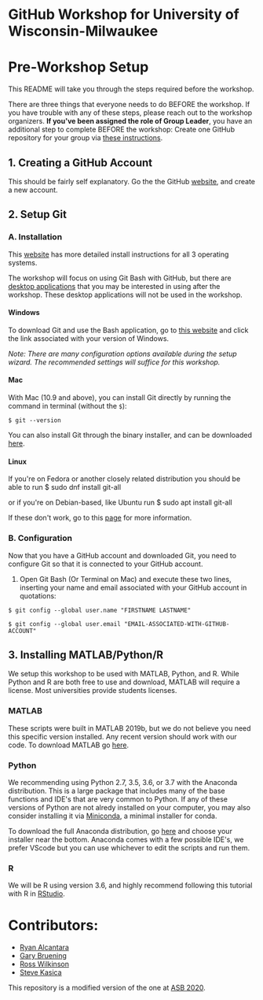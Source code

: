 # GitHub Workshop for University of Wisconsin-Milwaukee

# Pre-Workshop Setup
This README will take you through the steps required before the workshop. 

There are three things that everyone needs to do BEFORE the workshop. If you have trouble with any of these steps,
please reach out to the workshop organizers. **If you've been assigned the role of Group Leader**, you have an additional
step to complete BEFORE the workshop: Create one GitHub repository for your group via 
[these instructions](https://github.com/alcantarar/UWM_GitHub_Workshop/wiki/Group-Leader-Instructions).

## 1. Creating a GitHub Account
This should be fairly self explanatory. Go the the GitHub [website](https://github.com/), and create a new account.

## 2. Setup Git
### A. Installation
This [website](https://git-scm.com/book/en/v2/Getting-Started-Installing-Git) has more detailed install instructions for all 3 operating systems.

The workshop will focus on using Git Bash with GitHub, but there are [desktop applications](https://git-scm.com/downloads/guis) 
that you may be interested in using after the workshop. These desktop applications will not be used in the workshop.

#### Windows
To download Git and use the Bash application, go to [this website](https://git-scm.com/download/win) and click the link associated with your version of Windows.

*Note: There are many configuration options available during the setup wizard. The recommended settings will suffice for 
this workshop.*

#### Mac
With Mac (10.9 and above), you can install Git directly by running the command in terminal (without the `$`):
```
$ git --version
```
You can also install Git through the binary installer, and can be downloaded [here](https://git-scm.com/download/mac).

#### Linux
If you're on Fedora or another closely related distribution you should be able to run
	$ sudo dnf install git-all

or if you're on Debian-based, like Ubuntu run
	$ sudo apt install git-all

If these don't work, go to this [page](https://git-scm.com/download/linux) for more information.

### B. Configuration
Now that you have a GitHub account and downloaded Git, you need to configure Git so that it is connected to your GitHub
account.
1. Open Git Bash (Or Terminal on Mac) and execute these two lines, inserting your name and email associated with your 
GitHub account in quotations:
```
$ git config --global user.name "FIRSTNAME LASTNAME"
```
```
$ git config --global user.email "EMAIL-ASSOCIATED-WITH-GITHUB-ACCOUNT"
```
## 3. Installing MATLAB/Python/R
We setup this workshop to be used with MATLAB, Python, and R.
While Python and R are both free to use and download, MATLAB will require a license. Most universities provide students licenses.

### MATLAB
These scripts were built in MATLAB 2019b, but we do not believe you need this specific version installed.
Any recent version should work with our code.
To download MATLAB go [here](https://www.mathworks.com/downloads/). 

### Python
We recommending using Python 2.7, 3.5, 3.6, or 3.7 with the Anaconda distribution. This is a large package that includes many of the base functions and IDE's that are very common to Python. If any of these versions of Python are not alredy installed on your computer, you may also consider installing it via [Miniconda](https://docs.conda.io/en/latest/miniconda.html), a minimal installer for conda.

To download the full Anaconda distribution, go [here](https://www.anaconda.com/products/individual) and choose your installer near the bottom. Anaconda comes with a few possible IDE's, we prefer VScode but you can use whichever to edit the scripts and run them.

### R
We will be R using version 3.6, and highly recommend following this tutorial with R in [RStudio](https://rstudio.com/).

# Contributors:
* [Ryan Alcantara](https://twitter.com/Ryan_Alcantara_)
* [Gary Bruening](https://github.com/GBruening)
* [Ross Wilkinson](https://twitter.com/rd_wilkinson)
* [Steve Kasica](https://github.com/swkasica)

This repository is a modified version of the one at [ASB 2020](https://www.ryan-alcantara.com/projects/p90_Github_Tutorial_for_researchers/).
